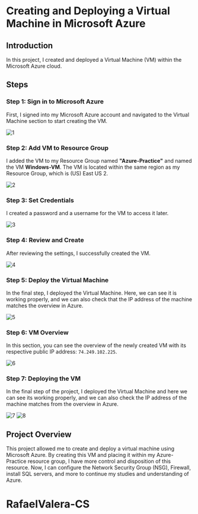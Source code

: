 # Creating and Deploying a Virtual Machine in Microsoft Azure

## Introduction
In this project, I created and deployed a Virtual Machine (VM) within the Microsoft Azure cloud.

## Steps

### Step 1: Sign in to Microsoft Azure
First, I signed into my Microsoft Azure account and navigated to the Virtual Machine section to start creating the VM.

![1](https://github.com/RafaelValera15/RafaelValera-CS/assets/170124569/6884fef3-6558-430a-8072-6d8c00567d99)


### Step 2: Add VM to Resource Group
I added the VM to my Resource Group named **"Azure-Practice"** and named the VM **Windows-VM**. The VM is located within the same region as my Resource Group, which is (US) East US 2.

![2](https://github.com/RafaelValera15/RafaelValera-CS/assets/170124569/4478716f-3488-4d2c-b7a6-705c561df518)


### Step 3: Set Credentials
I created a password and a username for the VM to access it later.

![3](https://github.com/RafaelValera15/RafaelValera-CS/assets/170124569/2296d8c0-f184-484d-a27d-e4b6c953b819)

### Step 4: Review and Create
After reviewing the settings, I successfully created the VM.

![4](https://github.com/RafaelValera15/RafaelValera-CS/assets/170124569/3a0cc108-777b-4bc7-8237-742519bad229)


### Step 5: Deploy the Virtual Machine
In the final step, I deployed the Virtual Machine. Here, we can see it is working properly, and we can also check that the IP address of the machine matches the overview in Azure.

![5](https://github.com/RafaelValera15/RafaelValera-CS/assets/170124569/977b0b08-eb9b-4995-a1b0-bc518337cdc1)

### Step 6: VM Overview
In this section, you can see the overview of the newly created VM with its respective public IP address: `74.249.102.225`.

![6](https://github.com/RafaelValera15/RafaelValera-CS/assets/170124569/d12bcb71-29fd-493c-a98f-a917428798b5)

### Step 7: Deploying the VM
In the final step of the project, I deployed the Virtual Machine and here we can see
its working properly, and we can also check the IP address of the machine matches
from the overview in Azure.

![7](https://github.com/RafaelValera15/RafaelValera-CS/assets/170124569/efa6ced1-ebbf-4246-a161-02c0d96f7fd6)
![8](https://github.com/RafaelValera15/RafaelValera-CS/assets/170124569/436a86c0-2666-4be3-ad45-267a84653bab)





## Project Overview
This project allowed me to create and deploy a virtual machine using Microsoft Azure. By creating this VM and placing it within my Azure-Practice resource group, I have more control and disposition of this resource. Now, I can configure the Network Security Group (NSG), Firewall, install SQL servers, and more to continue my studies and understanding of Azure.

# RafaelValera-CS

